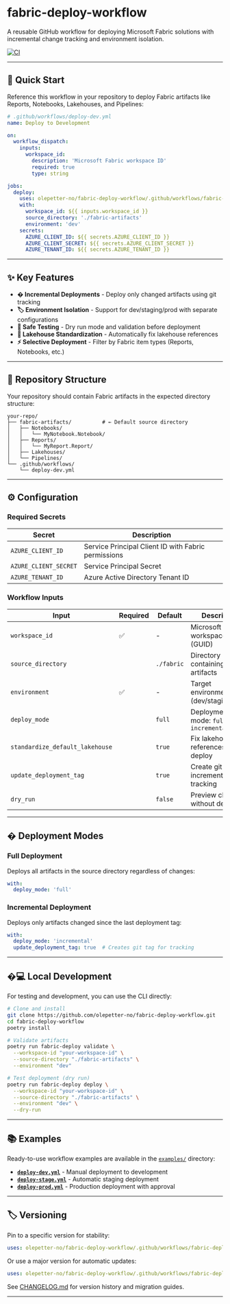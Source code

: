 # fabric-deploy-workflow

A reusable GitHub workflow for deploying Microsoft Fabric solutions with incremental change tracking and environment isolation.

[![CI](https://github.com/olepetter-no/fabric-deploy-workflow/actions/workflows/ci.yml/badge.svg)](https://github.com/olepetter-no/fabric-deploy-workflow/actions/workflows/ci.yml)

---

## 🚀 Quick Start

Reference this workflow in your repository to deploy Fabric artifacts like Reports, Notebooks, Lakehouses, and Pipelines:

```yaml
# .github/workflows/deploy-dev.yml
name: Deploy to Development

on:
  workflow_dispatch:
    inputs:
      workspace_id:
        description: 'Microsoft Fabric workspace ID'
        required: true
        type: string

jobs:
  deploy:
    uses: olepetter-no/fabric-deploy-workflow/.github/workflows/fabric-deploy.yml@v1
    with:
      workspace_id: ${{ inputs.workspace_id }}
      source_directory: './fabric-artifacts'
      environment: 'dev'
    secrets:
      AZURE_CLIENT_ID: ${{ secrets.AZURE_CLIENT_ID }}
      AZURE_CLIENT_SECRET: ${{ secrets.AZURE_CLIENT_SECRET }}
      AZURE_TENANT_ID: ${{ secrets.AZURE_TENANT_ID }}
```

---

## ✨ Key Features

- **� Incremental Deployments** - Deploy only changed artifacts using git tracking
- **🏷️ Environment Isolation** - Support for dev/staging/prod with separate configurations
- **🧪 Safe Testing** - Dry run mode and validation before deployment
- **🔗 Lakehouse Standardization** - Automatically fix lakehouse references
- **⚡ Selective Deployment** - Filter by Fabric item types (Reports, Notebooks, etc.)

---

## 📁 Repository Structure

Your repository should contain Fabric artifacts in the expected directory structure:

```
your-repo/
├── fabric-artifacts/          # ← Default source directory
│   ├── Notebooks/
│   │   └── MyNotebook.Notebook/
│   ├── Reports/
│   │   └── MyReport.Report/
│   ├── Lakehouses/
│   └── Pipelines/
└── .github/workflows/
    └── deploy-dev.yml
```

---

## ⚙️ Configuration

### Required Secrets
| Secret | Description |
|--------|-------------|
| `AZURE_CLIENT_ID` | Service Principal Client ID with Fabric permissions |
| `AZURE_CLIENT_SECRET` | Service Principal Secret |
| `AZURE_TENANT_ID` | Azure Active Directory Tenant ID |

### Workflow Inputs
| Input | Required | Default | Description |
|-------|----------|---------|-------------|
| `workspace_id` | ✅ | - | Microsoft Fabric workspace ID (GUID) |
| `source_directory` | | `./fabric` | Directory containing Fabric artifacts |
| `environment` | ✅ | - | Target environment (dev/staging/prod) |
| `deploy_mode` | | `full` | Deployment mode: `full` or `incremental` |
| `standardize_default_lakehouse` | | `true` | Fix lakehouse references before deploy |
| `update_deployment_tag` | | `true` | Create git tags for incremental tracking |
| `dry_run` | | `false` | Preview changes without deploying |

---

## � Deployment Modes

### Full Deployment
Deploys all artifacts in the source directory regardless of changes:
```yaml
with:
  deploy_mode: 'full'
```

### Incremental Deployment
Deploys only artifacts changed since the last deployment tag:
```yaml
with:
  deploy_mode: 'incremental'
  update_deployment_tag: true  # Creates git tag for tracking
```

---

## �💻 Local Development

For testing and development, you can use the CLI directly:

```bash
# Clone and install
git clone https://github.com/olepetter-no/fabric-deploy-workflow.git
cd fabric-deploy-workflow
poetry install

# Validate artifacts
poetry run fabric-deploy validate \
  --workspace-id "your-workspace-id" \
  --source-directory "./fabric-artifacts" \
  --environment "dev"

# Test deployment (dry run)
poetry run fabric-deploy deploy \
  --workspace-id "your-workspace-id" \
  --source-directory "./fabric-artifacts" \
  --environment "dev" \
  --dry-run
```

---

## 📚 Examples

Ready-to-use workflow examples are available in the [`examples/`](./examples/) directory:

- **[`deploy-dev.yml`](./examples/deploy-dev.yml)** - Manual deployment to development
- **[`deploy-stage.yml`](./examples/deploy-stage.yml)** - Automatic staging deployment
- **[`deploy-prod.yml`](./examples/deploy-prod.yml)** - Production deployment with approval

---

## 🏷️ Versioning

Pin to a specific version for stability:

```yaml
uses: olepetter-no/fabric-deploy-workflow/.github/workflows/fabric-deploy.yml@v1.2.3
```

Or use a major version for automatic updates:

```yaml
uses: olepetter-no/fabric-deploy-workflow/.github/workflows/fabric-deploy.yml@v1
```

See [CHANGELOG.md](./CHANGELOG.md) for version history and migration guides.

---
